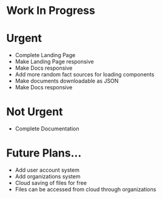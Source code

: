 # Work In Progress

# Urgent

- Complete Landing Page
- Make Landing Page responsive
- Make Docs responsive
- Add more random fact sources for loading components
- Make documents downloadable as JSON
- Make Docs responsive

# Not Urgent

- Complete Documentation

# Future Plans...

- Add user account system
- Add organizations system
- Cloud saving of files for free
- Files can be accessed from cloud through organizations
